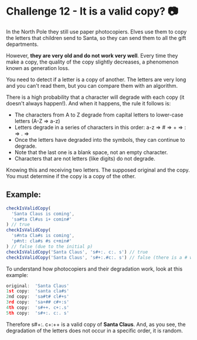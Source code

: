 # Challenge 12 - It is a valid copy? 📷

In the North Pole they still use paper photocopiers. Elves use them to copy the letters that children send to Santa, so they can send them to all the gift departments.

However, **they are very old and do not work very well**. Every time they make a copy, the quality of the copy slightly decreases, a phenomenon known as generation loss.

You need to detect if a letter is a copy of another. The letters are very long and you can't read them, but you can compare them with an algorithm.

There is a high probability that a character will degrade with each copy (it doesn't always happen!). And when it happens, the rule it follows is:

- The characters from A to Z degrade from capital letters to lower-case letters (A-Z ⇒ a-z)
- Letters degrade in a series of characters in this order: a-z ⇒ # ⇒ + ⇒ : ⇒ . ⇒
- Once the letters have degraded into the symbols, they can continue to degrade.
- Note that the last one is a blank space, not an empty character.
- Characters that are not letters (like digits) do not degrade.

Knowing this and receiving two letters. The supposed original and the copy. You must determine if the copy is a copy of the other.

## Example:

```ts
checkIsValidCopy(
  'Santa Claus is coming',
  'sa#ta Cl#us i+ comin#'
) // true
checkIsValidCopy(
  's#nta Cla#s is coming',
  'p#nt: cla#s #s c+min#'
) // false (due to the initial p)
checkIsValidCopy('Santa Claus', 's#+:. c:. s') // true
checkIsValidCopy('Santa Claus', 's#+:.#c:. s') // false (there is a # where it shouldn't be)
```

To understand how photocopiers and their degradation work, look at this example:

```ts
original:  'Santa Claus'
1st copy:  'santa cla#s'
2nd copy:  'sa#t# cl#+s'
3rd copy:  'sa+## c#+:s'
4th copy:  's#++. c+:.s'
5th copy:  's#+:. c:. s'
```

Therefore s#+:. c+:++ is a valid copy of **Santa Claus**. And, as you see, the degradation of the letters does not occur in a specific order, it is random.